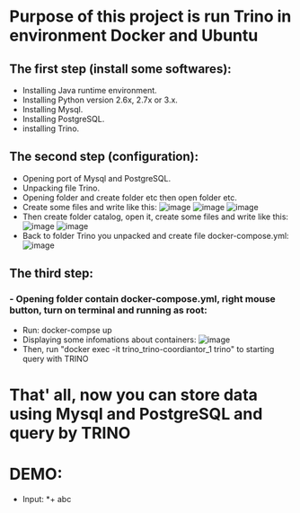 # Purpose of this project is run Trino in environment Docker and Ubuntu
## The first step (install some softwares):
  * Installing Java runtime environment.
  * Installing Python version 2.6x, 2.7x or 3.x.
  * Installing Mysql.
  * Installing PostgreSQL.
  * installing Trino.
## The second step (configuration):
  * Opening port of Mysql and PostgreSQL.
  * Unpacking file Trino.
  * Opening folder and create folder etc then open folder etc.
  * Create some files and write like this: 
  ![image](https://user-images.githubusercontent.com/97506616/193008875-0e01fc6e-6bc3-4464-af76-48719a84d48a.png)
  ![image](https://user-images.githubusercontent.com/97506616/193009193-06307c35-c9b4-4681-824a-fccbc57f6bd4.png)
  ![image](https://user-images.githubusercontent.com/97506616/193009301-8cecfefb-42c5-42c7-a1da-3045b7b258d0.png)
  * Then create folder catalog, open it, create some files and write like this: 
  ![image](https://user-images.githubusercontent.com/97506616/193010024-a13b4e4e-2ebc-4342-9d1b-4763b3e62721.png)
  ![image](https://user-images.githubusercontent.com/97506616/193010052-ee73b35a-a4c9-43ce-8061-fe6bda70433d.png)
  * Back to folder Trino you unpacked and create file docker-compose.yml:
  ![image](https://user-images.githubusercontent.com/97506616/193010520-00084010-f73d-4c7e-95a4-babd727823ad.png)
## The third step:
### - Opening folder contain docker-compose.yml, right mouse button, turn on terminal and running as root:
  * Run: docker-compse up
  * Displaying some infomations about containers:
  ![image](https://user-images.githubusercontent.com/97506616/193013901-dcd8b222-5eb3-4837-80ef-d46cd0e9ba31.png)
  * Then, run "docker exec -it trino_trino-coordiantor_1 trino" to starting query with TRINO

# That' all, now you can store data using Mysql and PostgreSQL and query by TRINO

# DEMO: 
 * Input: 
 *+ abc
